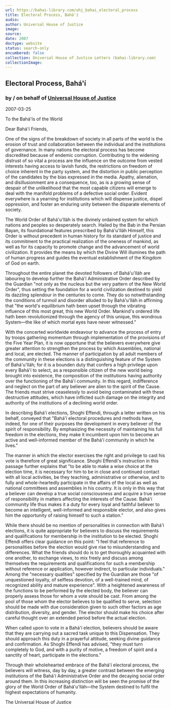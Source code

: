 ```yaml
---
url: https://bahai-library.com/uhj_bahai_electoral_process
title: Electoral Process, Bahá'í
audio: 
author: Universal House of Justice
image: 
source: 
date: 2007
doctype: website
status: search-only
encumbered: false
collection: Universal House of Justice Letters (bahai-library.com)
collectionImage: 
---
```



## Electoral Process, Bahá'í

### by / on behalf of [Universal House of Justice](https://bahai-library.com/author/Universal+House+of+Justice)

2007-03-25


To the Bahá'ís of the World  
  
Dear Bahá'í Friends,  
  

One of the signs of the breakdown of society in all parts of the world is the erosion of trust and collaboration between the individual and the institutions of governance. In many nations the electoral process has become discredited because of endemic corruption. Contributing to the widening distrust of so vital a process are the influence on the outcome from vested interests having access to lavish funds, the restrictions on freedom of choice inherent in the party system, and the distortion in public perception of the candidates by the bias expressed in the media. Apathy, alienation, and disillusionment are a consequence, too, as is a growing sense of despair of the unlikelihood that the most capable citizens will emerge to deal with the manifold problems of a defective social order. Evident everywhere is a yearning for institutions which will dispense justice, dispel oppression, and foster an enduring unity between the disparate elements of society.

The World Order of Bahá'u'lláh is the divinely ordained system for which nations and peoples so desperately search. Hailed by the Bab in the Persian Bayan, its foundational features prescribed by Bahá'u'lláh Himself, this Order is without precedent in human history for its standard of justice and its commitment to the practical realization of the oneness of mankind, as well as for its capacity to promote change and the advancement of world civilization. It provides the means by which the Divine Will illumines the path of human progress and guides the eventual establishment of the Kingdom of God on earth.

Throughout the entire planet the devoted followers of Bahá'u'lláh are labouring to develop further the Bahá'í Administrative Order described by the Guardian "not only as the nucleus but the very pattern of the New World Order", thus setting the foundation for a world civilization destined to yield its dazzling splendour in the centuries to come. They do so notwithstanding the conditions of turmoil and disorder alluded to by Bahá'u'lláh in affirming that "the world's equilibrium hath been upset through the vibrating influence of this most great, this new World Order. Mankind's ordered life hath been revolutionized through the agency of this unique, this wondrous System—the like of which mortal eyes have never witnessed."

With the concerted worldwide endeavour to advance the process of entry by troops gathering momentum through implementation of the provisions of the Five Year Plan, it is now opportune that the believers everywhere give greater attention to strengthen the process by which Assemblies, national and local, are elected. The manner of participation by all adult members of the community in these elections is a distinguishing feature of the System of Bahá'u'lláh; for it is a bounden duty that confers a high privilege upon every Bahá'í to select, as a responsible citizen of the new world being brought into existence, the composition of the institutions having authority over the functioning of the Bahá'í community. In this regard, indifference and neglect on the part of any believer are alien to the spirit of the Cause. The friends must strive ceaselessly to avoid being contaminated with these destructive attitudes, which have inflicted such damage on the integrity and authority of the institutions of a declining world order.

In describing Bahá'í elections, Shoghi Effendi, through a letter written on his behalf, conveyed that "Bahá'í electoral procedures and methods have, indeed, for one of their purposes the development in every believer of the spirit of responsibility. By emphasizing the necessity of maintaining his full freedom in the elections, they make it incumbent upon him to become an active and well-informed member of the Bahá'í community in which he lives."

The manner in which the elector exercises the right and privilege to cast his vote is therefore of great significance. Shoghi Effendi's instruction in this passage further explains that "to be able to make a wise choice at the election time, it is necessary for him to be in close and continued contact with all local activities, be they teaching, administrative or otherwise, and to fully and whole-heartedly participate in the affairs of the local as well as national committees and assemblies in his country. It is only in this way that a believer can develop a true social consciousness and acquire a true sense of responsibility in matters affecting the interests of the Cause. Bahá'í community life thus makes it a duty for every loyal and faithful believer to become an intelligent, well-informed and responsible elector, and also gives him the opportunity of raising himself to such a station."

While there should be no mention of personalities in connection with Bahá'í elections, it is quite appropriate for believers to discuss the requirements and qualifications for membership in the institution to be elected. Shoghi Effendi offers clear guidance on this point: "I feel that reference to personalities before the election would give rise to misunderstanding and differences. What the friends should do is to get thoroughly acquainted with one another, to exchange views, to mix freely and discuss among themselves the requirements and qualifications for such a membership without reference or application, however indirect, to particular individuals." Among the "necessary qualities" specified by the Guardian are those "of unquestioned loyalty, of selfless devotion, of a well-trained mind, of recognized ability and mature experience". With a heightened awareness of the functions to be performed by the elected body, the believer can properly assess those for whom a vote should be cast. From among the pool of those whom the elector believes to be qualified to serve, selection should be made with due consideration given to such other factors as age distribution, diversity, and gender. The elector should make his choice after careful thought over an extended period before the actual election.

When called upon to vote in a Bahá'í election, believers should be aware that they are carrying out a sacred task unique to this Dispensation. They should approach this duty in a prayerful attitude, seeking divine guidance and confirmation. As Shoghi Effendi has advised, "they must turn completely to God, and with a purity of motive, a freedom of spirit and a sanctity of heart, participate in the elections."

Through their wholehearted embrace of the Bahá'í electoral process, the believers will witness, day by day, a greater contrast between the emerging institutions of the Bahá'í Administrative Order and the decaying social order around them. In this increasing distinction will be seen the promise of the glory of the World Order of Bahá'u'lláh—the System destined to fulfil the highest expectations of humanity.

  
The Universal House of Justice